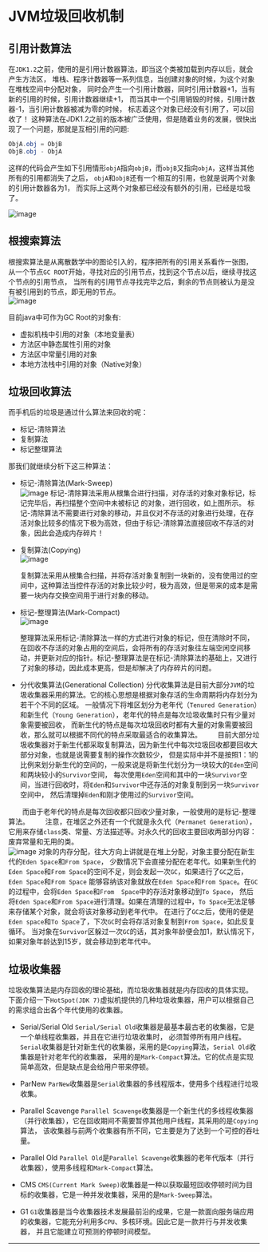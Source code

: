 JVM垃圾回收机制
===

引用计数算法
---

在`JDK1.2`之前，使用的是引用计数器算法，即当这个类被加载到内存以后，就会产生方法区，
堆栈、程序计数器等一系列信息，当创建对象的时候，为这个对象在堆栈空间中分配对象，
同时会产生一个引用计数器，同时引用计数器+1，当有新的引用的时候，引用计数器继续+1，
而当其中一个引用销毁的时候，引用计数器-1，当引用计数器被减为零的时候，
标志着这个对象已经没有引用了，可以回收了！
这种算法在JDK1.2之前的版本被广泛使用，但是随着业务的发展，很快出现了一个问题，那就是互相引用的问题:   
```java
ObjA.obj = ObjB
ObjB.obj - ObjA
```
这样的代码会产生如下引用情形`objA`指向`objB`，而`objB`又指向`objA`，这样当其他所有的引用都消失了之后，
`objA`和`objB`还有一个相互的引用，也就是说两个对象的引用计数器各为1，
而实际上这两个对象都已经没有额外的引用，已经是垃圾了。

![image](https://raw.githubusercontent.com/CharonChui/Pictures/master/yinyongjishu.jpg)

根搜索算法
---

根搜索算法是从离散数学中的图论引入的，程序把所有的引用关系看作一张图，
从一个节点`GC ROOT`开始，寻找对应的引用节点，找到这个节点以后，继续寻找这个节点的引用节点，
当所有的引用节点寻找完毕之后，剩余的节点则被认为是没有被引用到的节点，即无用的节点。           
![image](https://raw.githubusercontent.com/CharonChui/Pictures/master/genshousuo.jpg)

目前java中可作为GC Root的对象有:    

- 虚拟机栈中引用的对象（本地变量表）
- 方法区中静态属性引用的对象
- 方法区中常量引用的对象
- 本地方法栈中引用的对象（Native对象）

垃圾回收算法
---

而手机后的垃圾是通过什么算法来回收的呢：   

- 标记-清除算法
- 复制算法
- 标记整理算法

那我们就继续分析下这三种算法：  

- 标记-清除算法(Mark-Sweep)        
    ![image](https://raw.githubusercontent.com/CharonChui/Pictures/master/biaoji_qingchu.jpg)
    标记-清除算法采用从根集合进行扫描，对存活的对象对象标记，标记完毕后，再扫描整个空间中未被标记  的对象，进行回收，如上图所示。
    标记-清除算法不需要进行对象的移动，并且仅对不存活的对象进行处理，在存活对象比较多的情况下极为高效，但由于标记-清除算法直接回收不存活的对象，因此会造成内存碎片！

- 复制算法(Copying)           
    ![image](https://raw.githubusercontent.com/CharonChui/Pictures/master/fuzhisuanfa.jpg)

    复制算法采用从根集合扫描，并将存活对象复制到一块新的，没有使用过的空间中，这种算法当控件存活的对象比较少时，极为高效，但是带来的成本是需要一块内存交换空间用于进行对象的移动。
 
- 标记-整理算法(Mark-Compact)              
    ![image](https://raw.githubusercontent.com/CharonChui/Pictures/master/biaoji_zhengli.jpg)
 
    整理算法采用标记-清除算法一样的方式进行对象的标记，但在清除时不同，在回收不存活的对象占用的空间后，会将所有的存活对象往左端空闲空间移动，并更新对应的指针。标记-整理算法是在标记-清除算法的基础上，又进行了对象的移动，因此成本更高，但是却解决了内存碎片的问题。

- 分代收集算法(Generational Collection)
    分代收集算法是目前大部分`JVM`的垃圾收集器采用的算法。它的核心思想是根据对象存活的生命周期将内存划分为若干个不同的区域。
	一般情况下将堆区划分为老年代（`Tenured Generation`）和新生代（`Young Generation`），老年代的特点是每次垃圾收集时只有少量对象需要被回收，
	而新生代的特点是每次垃圾回收时都有大量的对象需要被回收，那么就可以根据不同代的特点采取最适合的收集算法。
　　目前大部分垃圾收集器对于新生代都采取复制算法，因为新生代中每次垃圾回收都要回收大部分对象，也就是说需要复制的操作次数较少，
    但是实际中并不是按照1：1的比例来划分新生代的空间的，一般来说是将新生代划分为一块较大的`Eden`空间和两块较小的`Survivor`空间，
	每次使用`Eden`空间和其中的一块`Survivor`空间，当进行回收时，将`Eden`和`Survivor`中还存活的对象复制到另一块`Survivor`空间中，
	然后清理掉`Eden`和刚才使用过的`Survivor`空间。

　　而由于老年代的特点是每次回收都只回收少量对象，一般使用的是标记-整理算法。
　　注意，在堆区之外还有一个代就是永久代（`Permanet Generation`），它用来存储`class`类、常量、方法描述等。对永久代的回收主要回收两部分内容：
    废弃常量和无用的类。         
	![image](https://raw.githubusercontent.com/CharonChui/Pictures/master/xinshengdai.jpg)
	对象的内存分配，往大方向上讲就是在堆上分配，对象主要分配在新生代的`Eden Space`和`From Space`，
	少数情况下会直接分配在老年代。如果新生代的`Eden Space`和`From Space`的空间不足，则会发起一次`GC`，如果进行了`GC`之后，`Eden Space`和`From Space`
	能够容纳该对象就放在`Eden Space`和`From Space`。在`GC`的过程中，会将`Eden Space`和`From  Space`中的存活对象移动到`To Space`，
	然后将`Eden Space`和`From Space`进行清理。如果在清理的过程中，`To Space`无法足够来存储某个对象，就会将该对象移动到老年代中。
	在进行了`GC之`后，使用的便是`Eden space`和`To Space`了，下次`GC`时会将存活对象复制到`From Space`，如此反复循环。
	当对象在`Survivor`区躲过一次`GC`的话，其对象年龄便会加1，默认情况下，如果对象年龄达到15岁，就会移动到老年代中。
	
垃圾收集器
---

垃圾收集算法是内存回收的理论基础，而垃圾收集器就是内存回收的具体实现。
下面介绍一下`HotSpot(JDK 7)`虚拟机提供的几种垃圾收集器，用户可以根据自己的需求组合出各个年代使用的收集器。	
- Serial/Serial Old
    `Serial/Serial Old`收集器是最基本最古老的收集器，它是一个单线程收集器，并且在它进行垃圾收集时，
	必须暂停所有用户线程。`Serial`收集器是针对新生代的收集器，采用的是`Copying`算法，`Serial Old`收集器是针对老年代的收集器，
	采用的是`Mark-Compact`算法。它的优点是实现简单高效，但是缺点是会给用户带来停顿。
	
- ParNew
    `ParNew`收集器是`Serial`收集器的多线程版本，使用多个线程进行垃圾收集。	
	
- Parallel Scavenge	
    `Parallel Scavenge`收集器是一个新生代的多线程收集器（并行收集器），它在回收期间不需要暂停其他用户线程，其采用的是`Copying`算法，
	该收集器与前两个收集器有所不同，它主要是为了达到一个可控的吞吐量。

- Parallel Old
    `Parallel Old`是`Parallel Scavenge`收集器的老年代版本（并行收集器），使用多线程和`Mark-Compact`算法。	
	
- CMS
    `CMS(Current Mark Sweep)`收集器是一种以获取最短回收停顿时间为目标的收集器，它是一种并发收集器，采用的是`Mark-Sweep`算法。	
	
- G1
    `G1`收集器是当今收集器技术发展最前沿的成果，它是一款面向服务端应用的收集器，它能充分利用多`CPU`、多核环境。因此它是一款并行与并发收集器，
	并且它能建立可预测的停顿时间模型。	
	
	
---